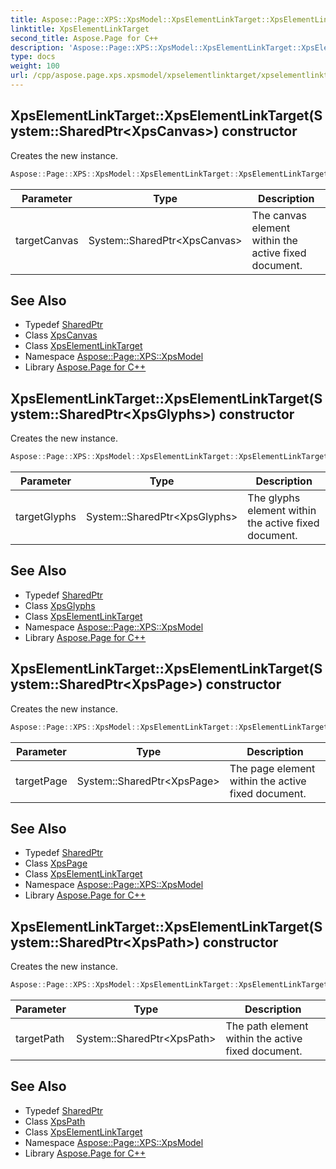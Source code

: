 ```yaml
---
title: Aspose::Page::XPS::XpsModel::XpsElementLinkTarget::XpsElementLinkTarget constructor
linktitle: XpsElementLinkTarget
second_title: Aspose.Page for C++
description: 'Aspose::Page::XPS::XpsModel::XpsElementLinkTarget::XpsElementLinkTarget constructor. Creates the new instance in C++.'
type: docs
weight: 100
url: /cpp/aspose.page.xps.xpsmodel/xpselementlinktarget/xpselementlinktarget/
---
```

## XpsElementLinkTarget::XpsElementLinkTarget(System::SharedPtr\<XpsCanvas\>) constructor


Creates the new instance.

```cpp
Aspose::Page::XPS::XpsModel::XpsElementLinkTarget::XpsElementLinkTarget(System::SharedPtr<XpsCanvas> targetCanvas)
```


| Parameter | Type | Description |
| --- | --- | --- |
| targetCanvas | System::SharedPtr\<XpsCanvas\> | The canvas element within the active fixed document. |

## See Also

* Typedef [SharedPtr](../../../system/sharedptr/)
* Class [XpsCanvas](../../xpscanvas/)
* Class [XpsElementLinkTarget](../)
* Namespace [Aspose::Page::XPS::XpsModel](../../)
* Library [Aspose.Page for C++](../../../)
## XpsElementLinkTarget::XpsElementLinkTarget(System::SharedPtr\<XpsGlyphs\>) constructor


Creates the new instance.

```cpp
Aspose::Page::XPS::XpsModel::XpsElementLinkTarget::XpsElementLinkTarget(System::SharedPtr<XpsGlyphs> targetGlyphs)
```


| Parameter | Type | Description |
| --- | --- | --- |
| targetGlyphs | System::SharedPtr\<XpsGlyphs\> | The glyphs element within the active fixed document. |

## See Also

* Typedef [SharedPtr](../../../system/sharedptr/)
* Class [XpsGlyphs](../../xpsglyphs/)
* Class [XpsElementLinkTarget](../)
* Namespace [Aspose::Page::XPS::XpsModel](../../)
* Library [Aspose.Page for C++](../../../)
## XpsElementLinkTarget::XpsElementLinkTarget(System::SharedPtr\<XpsPage\>) constructor


Creates the new instance.

```cpp
Aspose::Page::XPS::XpsModel::XpsElementLinkTarget::XpsElementLinkTarget(System::SharedPtr<XpsPage> targetPage)
```


| Parameter | Type | Description |
| --- | --- | --- |
| targetPage | System::SharedPtr\<XpsPage\> | The page element within the active fixed document. |

## See Also

* Typedef [SharedPtr](../../../system/sharedptr/)
* Class [XpsPage](../../xpspage/)
* Class [XpsElementLinkTarget](../)
* Namespace [Aspose::Page::XPS::XpsModel](../../)
* Library [Aspose.Page for C++](../../../)
## XpsElementLinkTarget::XpsElementLinkTarget(System::SharedPtr\<XpsPath\>) constructor


Creates the new instance.

```cpp
Aspose::Page::XPS::XpsModel::XpsElementLinkTarget::XpsElementLinkTarget(System::SharedPtr<XpsPath> targetPath)
```


| Parameter | Type | Description |
| --- | --- | --- |
| targetPath | System::SharedPtr\<XpsPath\> | The path element within the active fixed document. |

## See Also

* Typedef [SharedPtr](../../../system/sharedptr/)
* Class [XpsPath](../../xpspath/)
* Class [XpsElementLinkTarget](../)
* Namespace [Aspose::Page::XPS::XpsModel](../../)
* Library [Aspose.Page for C++](../../../)
